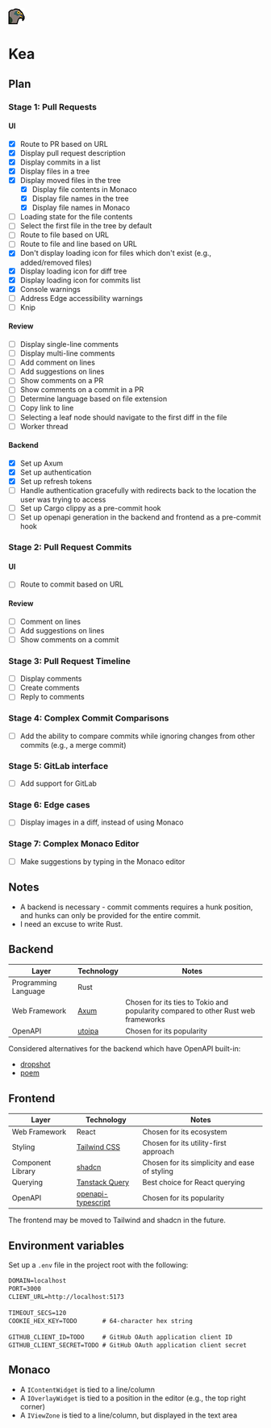 ![Kea logo](./kea-client/src/assets/logo-light.gif)

# Kea

## Plan

### Stage 1: Pull Requests

#### UI

- [x] Route to PR based on URL
- [x] Display pull request description
- [x] Display commits in a list
- [x] Display files in a tree
- [x] Display moved files in the tree
  - [x] Display file contents in Monaco
  - [x] Display file names in the tree
  - [x] Display file names in Monaco
- [ ] Loading state for the file contents
- [ ] Select the first file in the tree by default
- [ ] Route to file based on URL
- [ ] Route to file and line based on URL
- [x] Don't display loading icon for files which don't exist (e.g., added/removed files)
- [x] Display loading icon for diff tree
- [x] Display loading icon for commits list
- [x] Console warnings
- [ ] Address Edge accessibility warnings
- [ ] Knip

#### Review

- [ ] Display single-line comments
- [ ] Display multi-line comments
- [ ] Add comment on lines
- [ ] Add suggestions on lines
- [ ] Show comments on a PR
- [ ] Show comments on a commit in a PR
- [ ] Determine language based on file extension
- [ ] Copy link to line
- [ ] Selecting a leaf node should navigate to the first diff in the file
- [ ] Worker thread

#### Backend

- [x] Set up Axum
- [x] Set up authentication
- [x] Set up refresh tokens
- [ ] Handle authentication gracefully with redirects back to the location the user was trying to access
- [ ] Set up Cargo clippy as a pre-commit hook
- [ ] Set up openapi generation in the backend and frontend as a pre-commit hook

### Stage 2: Pull Request Commits

#### UI

- [ ] Route to commit based on URL

#### Review

- [ ] Comment on lines
- [ ] Add suggestions on lines
- [ ] Show comments on a commit

### Stage 3: Pull Request Timeline

- [ ] Display comments
- [ ] Create comments
- [ ] Reply to comments

### Stage 4: Complex Commit Comparisons

- [ ] Add the ability to compare commits while ignoring changes from other commits (e.g., a merge commit)

### Stage 5: GitLab interface

- [ ] Add support for GitLab

### Stage 6: Edge cases

- [ ] Display images in a diff, instead of using Monaco

### Stage 7: Complex Monaco Editor

- [ ] Make suggestions by typing in the Monaco editor

## Notes

- A backend is necessary - commit comments requires a hunk position, and hunks can only be provided for the entire commit.
- I need an excuse to write Rust.

## Backend

| Layer                | Technology                                                                   | Notes                                                                             |
| -------------------- | ---------------------------------------------------------------------------- | --------------------------------------------------------------------------------- |
| Programming Language | Rust                                                                         |                                                                                   |
| Web Framework        | [Axum](https://github.com/tokio-rs/axum)                                     | Chosen for its ties to Tokio and popularity compared to other Rust web frameworks |
| OpenAPI              | [utoipa](https://github.com/juhaku/utoipa/blob/master/utoipa-axum/README.md) | Chosen for its popularity                                                         |

Considered alternatives for the backend which have OpenAPI built-in:

- [dropshot](https://github.com/oxidecomputer/dropshot)
- [poem](https://github.com/poem-web/poem)

## Frontend

| Layer             | Technology                                                             | Notes                                         |
| ----------------- | ---------------------------------------------------------------------- | --------------------------------------------- |
| Web Framework     | React                                                                  | Chosen for its ecosystem                      |
| Styling           | [Tailwind CSS](https://tailwindcss.com/)                               | Chosen for its utility-first approach         |
| Component Library | [shadcn](https://shadcn.com/)                                          | Chosen for its simplicity and ease of styling |
| Querying          | [Tanstack Query](https://tanstack.com/query/latest/docs/)              | Best choice for React querying                |
| OpenAPI           | [openapi-typescript](https://github.com/openapi-ts/openapi-typescript) | Chosen for its popularity                     |

The frontend may be moved to Tailwind and shadcn in the future.

## Environment variables

Set up a `.env` file in the project root with the following:

```env
DOMAIN=localhost
PORT=3000
CLIENT_URL=http://localhost:5173

TIMEOUT_SECS=120
COOKIE_HEX_KEY=TODO       # 64-character hex string

GITHUB_CLIENT_ID=TODO     # GitHub OAuth application client ID
GITHUB_CLIENT_SECRET=TODO # GitHub OAuth application client secret
```

## Monaco

- A `IContentWidget` is tied to a line/column
- A `IOverlayWidget` is tied to a position in the editor (e.g., the top right corner)
- A `IViewZone` is tied to a line/column, but displayed in the text area
